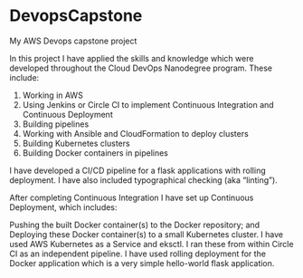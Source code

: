 # DevopsCapstone
My AWS Devops capstone project

In this project I have applied the skills and knowledge which were developed throughout the Cloud DevOps Nanodegree program. These include:

1) Working in AWS
2) Using Jenkins or Circle CI to implement Continuous Integration and Continuous Deployment
3) Building pipelines
4) Working with Ansible and CloudFormation to deploy clusters
5) Building Kubernetes clusters
6) Building Docker containers in pipelines

I have developed a CI/CD pipeline for a flask applications with rolling deployment. I have also included typographical checking (aka “linting”).

After completing Continuous Integration I have set up Continuous Deployment, which includes:

Pushing the built Docker container(s) to the Docker repository; and
Deploying these Docker container(s) to a small Kubernetes cluster. I have used AWS Kubernetes as a Service and eksctl. I ran these from within Circle CI as an independent pipeline.
I have used rolling deployment for the Docker application which is a very simple hello-world flask application.
